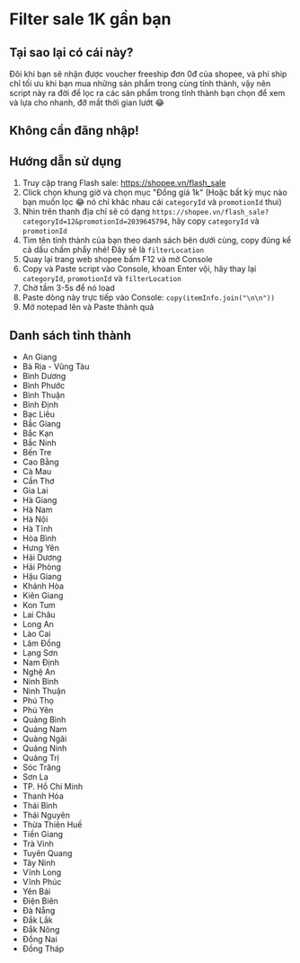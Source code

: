 # Filter sale 1K gần bạn

## Tại sao lại có cái này?

Đôi khi bạn sẽ nhận được voucher freeship đơn 0đ của shopee, và phí ship chỉ tối ưu khi bạn mua những sản phẩm trong cùng tỉnh thành, vậy nên script này ra đời để lọc ra các sản phẩm trong tỉnh thành bạn chọn để xem và lựa cho nhanh, đỡ mất thời gian lướt 😂

## Không cần đăng nhập!

## Hướng dẫn sử dụng

1. Truy cập trang Flash sale: https://shopee.vn/flash_sale
2. Click chọn khung giờ và chọn mục "Đồng giá 1k" (Hoặc bất kỳ mục nào bạn muốn lọc 😂 nó chỉ khác nhau cái `categoryId` và `promotionId` thui)
3. Nhìn trên thanh địa chỉ sẽ có dạng `https://shopee.vn/flash_sale?categoryId=12&promotionId=2039645794`, hãy copy `categoryId` và `promotionId`
4. Tìm tên tỉnh thành của bạn theo danh sách bên dưới cùng, copy đúng kể cả dấu chấm phẩy nhé! Đây sẽ là `filterLocation`
5. Quay lại trang web shopee bấm F12 và mở Console
6. Copy và Paste script vào Console, khoan Enter vội, hãy thay lại `categoryId`, `promotionId` và `filterLocation`
7. Chờ tầm 3-5s để nó load
8. Paste dòng này trực tiếp vào Console: `copy(itemInfo.join("\n\n"))`
9. Mở notepad lên và Paste thành quả

## Danh sách tỉnh thành

- An Giang
- Bà Rịa - Vũng Tàu
- Bình Dương
- Bình Phước
- Bình Thuận
- Bình Định
- Bạc Liêu
- Bắc Giang
- Bắc Kạn
- Bắc Ninh
- Bến Tre
- Cao Bằng
- Cà Mau
- Cần Thơ
- Gia Lai
- Hà Giang
- Hà Nam
- Hà Nội
- Hà Tĩnh
- Hòa Bình
- Hưng Yên
- Hải Dương
- Hải Phòng
- Hậu Giang
- Khánh Hòa
- Kiên Giang
- Kon Tum
- Lai Châu
- Long An
- Lào Cai
- Lâm Đồng
- Lạng Sơn
- Nam Định
- Nghệ An
- Ninh Bình
- Ninh Thuận
- Phú Thọ
- Phú Yên
- Quảng Bình
- Quảng Nam
- Quảng Ngãi
- Quảng Ninh
- Quảng Trị
- Sóc Trăng
- Sơn La
- TP. Hồ Chí Minh
- Thanh Hóa
- Thái Bình
- Thái Nguyên
- Thừa Thiên Huế
- Tiền Giang
- Trà Vinh
- Tuyên Quang
- Tây Ninh
- Vĩnh Long
- Vĩnh Phúc
- Yên Bái
- Điện Biên
- Đà Nẵng
- Đắk Lắk
- Đắk Nông
- Đồng Nai
- Đồng Tháp
